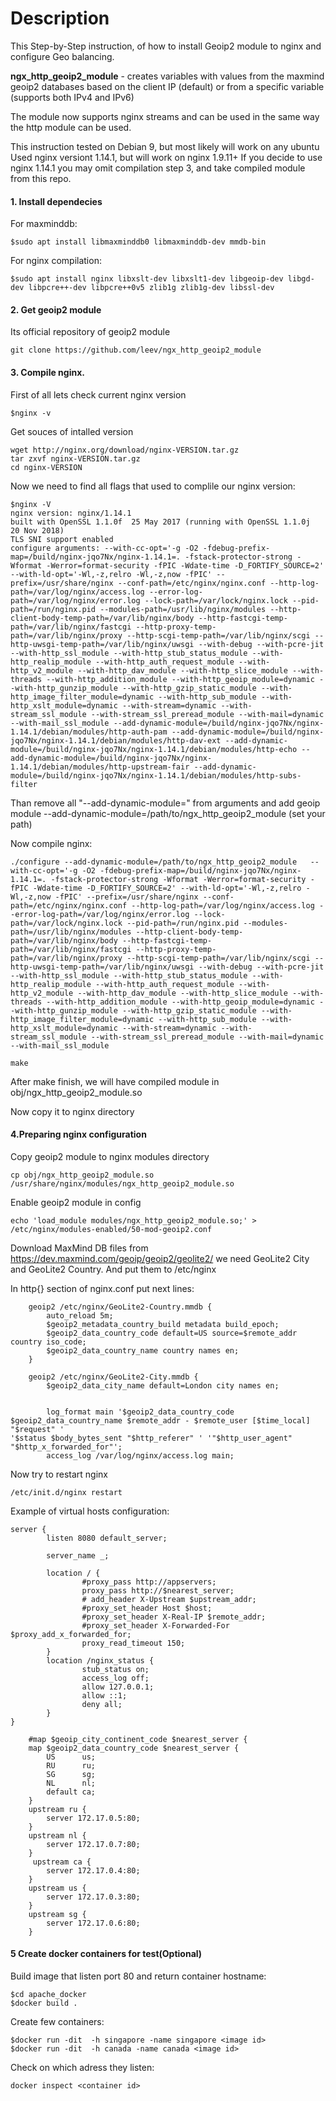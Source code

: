 Description
===========

This Step-by-Step instruction, of how to install Geoip2 module to nginx and configure Geo balancing.

**ngx_http_geoip2_module** - creates variables with values from the maxmind geoip2 databases based on the client IP (default) or from a specific variable (supports both IPv4 and IPv6)

The module now supports nginx streams and can be used in the same way the http module can be used.

This instruction tested on Debian 9, but most likely will work on any ubuntu
Used nginx versiont 1.14.1, but will work on nginx 1.9.11+
If you decide to use nginx 1.14.1 you may omit compilation step 3, and take compiled module from this repo.

#### 1. Install dependecies
For maxminddb:

```
$sudo apt install libmaxminddb0 libmaxminddb-dev mmdb-bin
```

For nginx compilation:
```
$sudo apt install nginx libxslt-dev libxslt1-dev libgeoip-dev libgd-dev libpcre++-dev libpcre++0v5 zlib1g zlib1g-dev libssl-dev
```

#### 2. Get geoip2 module

Its official repository of geoip2 module

```
git clone https://github.com/leev/ngx_http_geoip2_module
```

#### 3. Compile nginx.
First of all lets check current nginx version

```
$nginx -v
```
Get souces of intalled version
```
wget http://nginx.org/download/nginx-VERSION.tar.gz
tar zxvf nginx-VERSION.tar.gz
cd nginx-VERSION
```

Now we need to find all flags that used to complile our nginx version:


```
$nginx -V
nginx version: nginx/1.14.1
built with OpenSSL 1.1.0f  25 May 2017 (running with OpenSSL 1.1.0j  20 Nov 2018)
TLS SNI support enabled
configure arguments: --with-cc-opt='-g -O2 -fdebug-prefix-map=/build/nginx-jqo7Nx/nginx-1.14.1=. -fstack-protector-strong -Wformat -Werror=format-security -fPIC -Wdate-time -D_FORTIFY_SOURCE=2' --with-ld-opt='-Wl,-z,relro -Wl,-z,now -fPIC' --prefix=/usr/share/nginx --conf-path=/etc/nginx/nginx.conf --http-log-path=/var/log/nginx/access.log --error-log-path=/var/log/nginx/error.log --lock-path=/var/lock/nginx.lock --pid-path=/run/nginx.pid --modules-path=/usr/lib/nginx/modules --http-client-body-temp-path=/var/lib/nginx/body --http-fastcgi-temp-path=/var/lib/nginx/fastcgi --http-proxy-temp-path=/var/lib/nginx/proxy --http-scgi-temp-path=/var/lib/nginx/scgi --http-uwsgi-temp-path=/var/lib/nginx/uwsgi --with-debug --with-pcre-jit --with-http_ssl_module --with-http_stub_status_module --with-http_realip_module --with-http_auth_request_module --with-http_v2_module --with-http_dav_module --with-http_slice_module --with-threads --with-http_addition_module --with-http_geoip_module=dynamic --with-http_gunzip_module --with-http_gzip_static_module --with-http_image_filter_module=dynamic --with-http_sub_module --with-http_xslt_module=dynamic --with-stream=dynamic --with-stream_ssl_module --with-stream_ssl_preread_module --with-mail=dynamic --with-mail_ssl_module --add-dynamic-module=/build/nginx-jqo7Nx/nginx-1.14.1/debian/modules/http-auth-pam --add-dynamic-module=/build/nginx-jqo7Nx/nginx-1.14.1/debian/modules/http-dav-ext --add-dynamic-module=/build/nginx-jqo7Nx/nginx-1.14.1/debian/modules/http-echo --add-dynamic-module=/build/nginx-jqo7Nx/nginx-1.14.1/debian/modules/http-upstream-fair --add-dynamic-module=/build/nginx-jqo7Nx/nginx-1.14.1/debian/modules/http-subs-filter

```

Than remove all "--add-dynamic-module=" from arguments and add geoip module --add-dynamic-module=/path/to/ngx_http_geoip2_module (set your path)

Now compile nginx:

```
./configure --add-dynamic-module=/path/to/ngx_http_geoip2_module   --with-cc-opt='-g -O2 -fdebug-prefix-map=/build/nginx-jqo7Nx/nginx-1.14.1=. -fstack-protector-strong -Wformat -Werror=format-security -fPIC -Wdate-time -D_FORTIFY_SOURCE=2' --with-ld-opt='-Wl,-z,relro -Wl,-z,now -fPIC' --prefix=/usr/share/nginx --conf-path=/etc/nginx/nginx.conf --http-log-path=/var/log/nginx/access.log --error-log-path=/var/log/nginx/error.log --lock-path=/var/lock/nginx.lock --pid-path=/run/nginx.pid --modules-path=/usr/lib/nginx/modules --http-client-body-temp-path=/var/lib/nginx/body --http-fastcgi-temp-path=/var/lib/nginx/fastcgi --http-proxy-temp-path=/var/lib/nginx/proxy --http-scgi-temp-path=/var/lib/nginx/scgi --http-uwsgi-temp-path=/var/lib/nginx/uwsgi --with-debug --with-pcre-jit --with-http_ssl_module --with-http_stub_status_module --with-http_realip_module --with-http_auth_request_module --with-http_v2_module --with-http_dav_module --with-http_slice_module --with-threads --with-http_addition_module --with-http_geoip_module=dynamic --with-http_gunzip_module --with-http_gzip_static_module --with-http_image_filter_module=dynamic --with-http_sub_module --with-http_xslt_module=dynamic --with-stream=dynamic --with-stream_ssl_module --with-stream_ssl_preread_module --with-mail=dynamic --with-mail_ssl_module

make
```
After make finish, we will have compiled module in obj/ngx_http_geoip2_module.so

Now copy it to nginx directory

#### 4.Preparing nginx configuration

Copy geoip2 module to nginx modules directory
```
cp obj/ngx_http_geoip2_module.so /usr/share/nginx/modules/ngx_http_geoip2_module.so
```

Enable geoip2 module in config
```
echo 'load_module modules/ngx_http_geoip2_module.so;' > /etc/nginx/modules-enabled/50-mod-geoip2.conf
```

Download MaxMind DB files from https://dev.maxmind.com/geoip/geoip2/geolite2/
we need GeoLite2 City and GeoLite2 Country. And put them to /etc/nginx

In http{} section of nginx.conf put next lines:

```
    geoip2 /etc/nginx/GeoLite2-Country.mmdb {
        auto_reload 5m;
        $geoip2_metadata_country_build metadata build_epoch;
        $geoip2_data_country_code default=US source=$remote_addr country iso_code;
        $geoip2_data_country_name country names en;
    }

    geoip2 /etc/nginx/GeoLite2-City.mmdb {
        $geoip2_data_city_name default=London city names en;


        log_format main '$geoip2_data_country_code $geoip2_data_country_name $remote_addr - $remote_user [$time_local] "$request" ' 
'$status $body_bytes_sent "$http_referer" ' '"$http_user_agent" "$http_x_forwarded_for"'; 
        access_log /var/log/nginx/access.log main;

```

Now try to restart nginx
```
/etc/init.d/nginx restart
```

Example of virtual hosts configuration:


```
server {
        listen 8080 default_server;

        server_name _;

        location / {
                #proxy_pass http://appservers;
                proxy_pass http://$nearest_server;
                # add_header X-Upstream $upstream_addr;
                #proxy_set_header Host $host;
                #proxy_set_header X-Real-IP $remote_addr;
                #proxy_set_header X-Forwarded-For $proxy_add_x_forwarded_for;
                proxy_read_timeout 150;
        }
        location /nginx_status {
                stub_status on;
                access_log off;
                allow 127.0.0.1;
                allow ::1;
                deny all;
        }
}

    #map $geoip_city_continent_code $nearest_server {
    map $geoip2_data_country_code $nearest_server {
        US      us;
        RU      ru;
        SG      sg;
        NL      nl;
        default ca;
    } 
    upstream ru {
        server 172.17.0.5:80;
    }
    upstream nl {
        server 172.17.0.7:80;
    }
     upstream ca {
        server 172.17.0.4:80;
    }
    upstream us {
        server 172.17.0.3:80;
    }
    upstream sg {
        server 172.17.0.6:80;
    }

```

#### 5 Create docker containers for test(Optional)

Build image that listen port 80 and return container hostname:
```
$cd apache_docker
$docker build .
```
Create few containers:

```
$docker run -dit  -h singapore -name singapore <image id>
$docker run -dit  -h canada -name canada <image id>
```

Check on which adress they listen:
```
docker inspect <container id>
```









